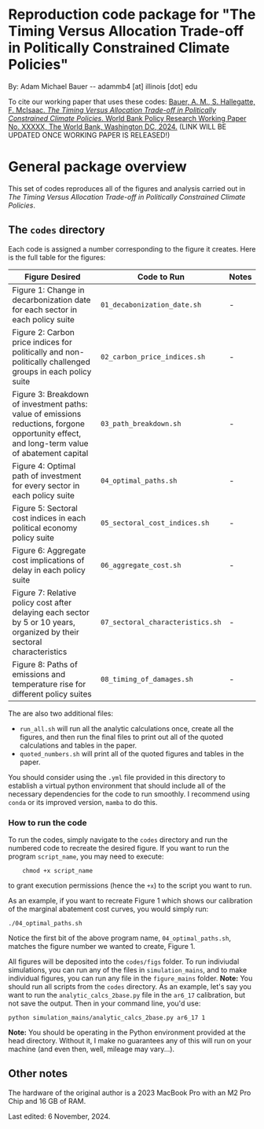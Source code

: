 # Reproduction code package for "The Timing Versus Allocation Trade-off in Politically Constrained Climate Policies"

By: Adam Michael Bauer -- adammb4 [at] illinois [dot] edu

To cite our working paper that uses these codes: [Bauer, A. M., S. Hallegatte, F. McIsaac. *The Timing Versus Allocation Trade-off in Politically Constrained Climate Policies*. World Bank Policy Research Working Paper No. XXXXX, The World Bank, Washington DC, 2024.](https://www.ambauer.com) (LINK WILL BE UPDATED ONCE WORKING PAPER IS RELEASED!)

# General package overview

This set of codes reproduces all of the figures and analysis carried out in *The Timing Versus Allocation Trade-off in Politically Constrained Climate Policies*.

## The `codes` directory
Each code is assigned a number corresponding to the figure it creates. Here is the full table for the figures:

| Figure Desired | Code to Run | Notes|
|----------|----------|----------|
| Figure 1: Change in decarbonization date for each sector in each policy suite | `01_decabonization_date.sh` | - |
| Figure 2: Carbon price indices for politically and non-politically challenged groups in each policy suite | `02_carbon_price_indices.sh` | - |
| Figure 3: Breakdown of investment paths: value of emissions reductions, forgone opportunity effect, and long-term value of abatement capital | `03_path_breakdown.sh` | - |
| Figure 4: Optimal path of investment for every sector in each policy suite | `04_optimal_paths.sh`| - |
| Figure 5: Sectoral cost indices in each political economy policy suite | `05_sectoral_cost_indices.sh` | - |
| Figure 6: Aggregate cost implications of delay in each policy suite | `06_aggregate_cost.sh` | - |
| Figure 7: Relative policy cost after delaying each sector by 5 or 10 years, organized by their sectoral characteristics | `07_sectoral_characteristics.sh` | - |
| Figure 8: Paths of emissions and temperature rise for different policy suites | `08_timing_of_damages.sh` | - |

The are also two additional files:
- `run_all.sh` will run all the analytic calculations once, create all the figures, and then run the final files to print out all of the quoted calculations and tables in the paper. 
- `quoted_numbers.sh` will print all of the quoted figures and tables in the paper.

You should consider using the `.yml` file provided in this directory to establish a virtual python environment that should include all of the necessary dependencies for the code to run smoothly. I recommend using `conda` or its improved version, `mamba` to do this. 

### How to run the code

To run the codes, simply navigate to the `codes` directory and run the numbered code to recreate the desired figure. If you want to run the program `script_name`, you may need to execute:
```
    chmod +x script_name
```
to grant execution permissions (hence the `+x`) to the script you want to run.

As an example, if you want to recreate Figure 1 which shows our calibration of the marginal abatement cost curves, you would simply run:
```
./04_optimal_paths.sh
```
Notice the first bit of the above program name, `04_optimal_paths.sh`, matches the figure number we wanted to create, Figure 1.

All figures will be deposited into the `codes/figs` folder. To run indiviudal simulations, you can run any of the files in `simulation_mains`, and to make individual figures, you can run any file in the `figure_mains` folder. **Note:** You should run all scripts from the `codes` directory. As an example, let's say you want to run the `analytic_calcs_2base.py` file in the `ar6_17` calibration, but not save the output. Then in your command line, you'd use:
```
python simulation_mains/analytic_calcs_2base.py ar6_17 1
```

**Note:** You should be operating in the Python environment provided at the head directory. Without it, I make no guarantees any of this will run on your machine (and even then, well, mileage may vary...).

## Other notes

The hardware of the original author is a 2023 MacBook Pro with an M2 Pro Chip and 16 GB of RAM. 

Last edited: 6 November, 2024.

